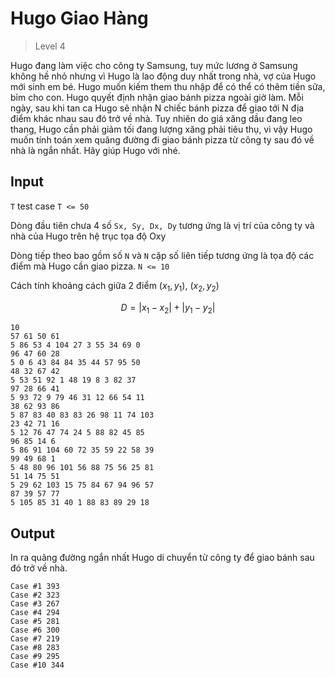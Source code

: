 # Hugo Giao Hàng
>
> Level 4

Hugo đang làm việc cho công ty Samsung, tuy mức lương ở Samsung không hề nhỏ nhưng vì Hugo là lao động duy nhất trong nhà, vợ của Hugo mới sinh em bé.
Hugo muốn kiếm them thu nhập để có thể có thêm tiền sữa, bỉm cho con.
Hugo quyết định nhận giao bánh pizza ngoài giờ làm.
Mỗi ngày, sau khi tan ca Hugo sẽ nhận N chiếc bánh pizza để giao tới N địa điểm khác nhau sau đó trở về nhà.
Tuy nhiên do giá xăng dầu đang leo thang, Hugo cần phải giảm tối đang lượng xăng phải tiêu thụ, vì vậy Hugo muốn tính toán xem quãng đường đi giao bánh pizza từ công ty sau đó về nhà là ngắn nhất.
Hãy giúp Hugo với nhé.

## Input

`T` test case `T <= 50`

Dòng đầu tiên chưa 4 số `Sx, Sy, Dx, Dy` tương ứng là vị trí của công ty và nhà của Hugo trên hệ trục tọa độ Oxy

Dòng tiếp theo bao gồm số `N` và `N` cặp số liên tiếp tương ứng là tọa độ các điểm mà Hugo cần giao pizza. `N <= 10`

Cách tính khoảng cách giữa 2 điểm $(x_1, y_1)$, $(x_2, y_2)$

$$ D = |x_1-x_2| + |y_1-y_2| $$

```
10
57 61 50 61
5 86 53 4 104 27 3 55 34 69 0
96 47 60 28
5 0 6 43 84 84 35 44 57 95 50
48 32 67 42
5 53 51 92 1 48 19 8 3 82 37
97 28 66 41
5 93 72 9 79 46 31 12 66 54 11
38 62 93 86
5 87 83 40 83 83 26 98 11 74 103
23 42 71 16
5 12 76 47 74 24 5 88 82 45 85
96 85 14 6
5 86 91 104 60 72 35 59 22 58 39
99 49 68 1
5 48 80 96 101 56 88 75 56 25 81
51 14 75 51
5 29 62 103 15 75 84 67 94 96 57
87 39 57 77
5 105 85 31 40 1 88 83 89 29 18
```

## Output

In ra quãng đường ngắn nhất Hugo di chuyển từ công ty để giao bánh sau đó trở về nhà.

```
Case #1 393
Case #2 323
Case #3 267
Case #4 294
Case #5 281
Case #6 300
Case #7 219
Case #8 283
Case #9 295
Case #10 344
```